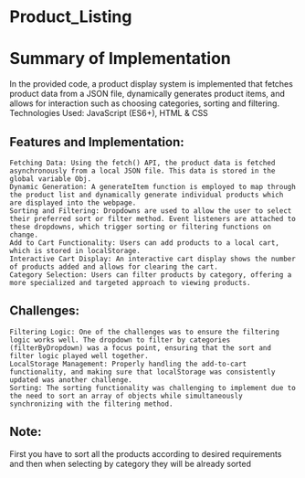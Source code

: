 # Product_Listing
# Summary of Implementation

In the provided code, a product display system is implemented that fetches product data from a JSON file, dynamically generates product items, and allows for interaction such as choosing categories, sorting and filtering.
Technologies Used:
    JavaScript (ES6+),
    HTML & CSS

## Features and Implementation:
    Fetching Data: Using the fetch() API, the product data is fetched asynchronously from a local JSON file. This data is stored in the global variable Obj.
    Dynamic Generation: A generateItem function is employed to map through the product list and dynamically generate individual products which are displayed into the webpage.
    Sorting and Filtering: Dropdowns are used to allow the user to select their preferred sort or filter method. Event listeners are attached to these dropdowns, which trigger sorting or filtering functions on change.
    Add to Cart Functionality: Users can add products to a local cart, which is stored in localStorage.
    Interactive Cart Display: An interactive cart display shows the number of products added and allows for clearing the cart.
    Category Selection: Users can filter products by category, offering a more specialized and targeted approach to viewing products.

## Challenges:
    Filtering Logic: One of the challenges was to ensure the filtering logic works well. The dropdown to filter by categories (filterByDropdown) was a focus point, ensuring that the sort and filter logic played well together.
    LocalStorage Management: Properly handling the add-to-cart functionality, and making sure that localStorage was consistently updated was another challenge.
    Sorting: The sorting functionality was challenging to implement due to the need to sort an array of objects while simultaneously synchronizing with the filtering method.

## Note:
First you have to sort all the products according to desired requirements and then when selecting by category they will be already sorted
